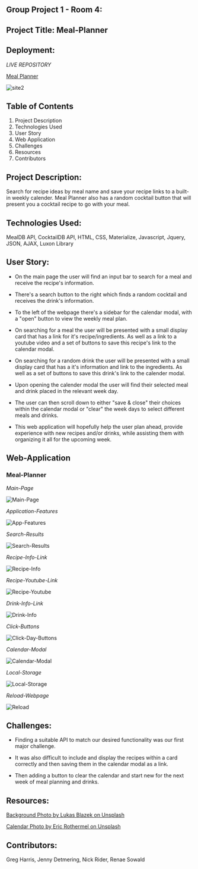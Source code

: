 ## Group Project 1 - Room 4:
## Project Title: Meal-Planner

## Deployment:

*LIVE REPOSITORY*

<a href="https://rsowald.github.io/GroupProject-FoodPlanner/">Meal Planner<a>

![site2](/assets/site2.PNG)

## Table of Contents

1) Project Description
2) Technologies Used
3) User Story
4) Web Application
5) Challenges
6) Resources
7) Contributors

## Project Description:
Search for recipe ideas by meal name and save your recipe links to a built-in weekly calender. Meal Planner also has a random cocktail button that will present you a cocktail recipe to go with your meal.

## Technologies Used:
MealDB API, CocktailDB API, HTML, CSS, Materialize, Javascript, Jquery, JSON, AJAX, Luxon Library

## User Story:

- On the main page the user will find an input bar to search for a meal and receive the recipe's information.

- There's a search button to the right which finds a random cocktail and receives the drink's information.

- To the left of the webpage there's a sidebar for the calendar modal, with a "open" button to view the weekly meal plan.

- On searching for a meal the user will be presented with a small display card that has a link for it's recipe/ingredients. As well as a link to a youtube video and a set of buttons to save this recipe's link to the calendar modal.

- On searching for a random drink the user will be presented with a small display card that has a it's information and link to the ingredients. As well as a set of buttons to save this drink's link to the calender modal.

- Upon opening the calender modal the user will find their selected meal and drink placed in the relevant week day. 

- The user can then scroll down to either "save & close" their choices within the calendar modal or "clear" the week days to select different meals and drinks. 

- This web application will hopefully help the user plan ahead, provide experience with new recipes and/or drinks, while assisting them with organizing it all for the upcoming week.

## Web-Application
### Meal-Planner

*Main-Page*

![Main-Page](https://user-images.githubusercontent.com/73864182/107625175-c9738600-6c10-11eb-8b37-086a4e0cdcbe.PNG)

*Application-Features*

![App-Features](https://user-images.githubusercontent.com/73864182/107625212-d85a3880-6c10-11eb-9a14-873378b4f056.png)

*Search-Results*

![Search-Results](https://user-images.githubusercontent.com/73864182/107625277-f2941680-6c10-11eb-8864-7425b657b416.PNG)

*Recipe-Info-Link*

![Recipe-Info](https://user-images.githubusercontent.com/73864182/107625476-3850df00-6c11-11eb-918c-01955cd8324f.PNG)

*Recipe-Youtube-Link*

![Recipe-Youtube](https://user-images.githubusercontent.com/73864182/107625535-4dc60900-6c11-11eb-819a-c4d958f516b8.PNG)

*Drink-Info-Link*

![Drink-Info](https://user-images.githubusercontent.com/73864182/107625923-e3619880-6c11-11eb-80c2-05fbc8d80453.PNG)

*Click-Buttons*

![Click-Day-Buttons](https://user-images.githubusercontent.com/73864182/107625341-0b043100-6c11-11eb-8ff0-7ca1a3ba27fa.PNG)

*Calendar-Modal*

![Calendar-Modal](https://user-images.githubusercontent.com/73864182/107626052-13a93700-6c12-11eb-887c-310b192f333e.PNG)

*Local-Storage*

![Local-Storage](https://user-images.githubusercontent.com/73864182/107626177-45220280-6c12-11eb-9010-14d66a12a275.PNG)

*Reload-Webpage*

![Reload](https://user-images.githubusercontent.com/73864182/107626247-5c60f000-6c12-11eb-8274-f91dd9e5cd01.PNG)

## Challenges:
- Finding a suitable API to match our desired functionality was our first major challenge. 

- It was also difficult to include and display the recipes within a card correctly and then saving them in the calendar modal as a link. 

- Then adding a button to clear the calendar and start new for the next week of meal planning and drinks.

## Resources:
<a href="https://unsplash.com/@goumbik?utm_source=unsplash&utm_medium=referral&utm_content=creditCopyText/">Background Photo by Lukas Blazek on Unsplash<a>

<a href="https://unsplash.com/@erothermel?utm_source=unsplash&utm_medium=referral&utm_content=creditCopyText/">Calendar Photo by Eric Rothermel on Unsplash</a>

## Contributors:
Greg Harris, Jenny Detmering, Nick Rider, Renae Sowald